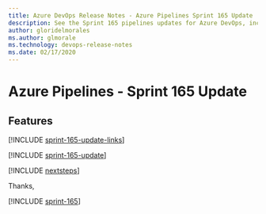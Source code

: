 ```yaml
---
title: Azure DevOps Release Notes - Azure Pipelines Sprint 165 Update
description: See the Sprint 165 pipelines updates for Azure DevOps, including next steps.
author: gloridelmorales
ms.author: glmorale
ms.technology: devops-release-notes
ms.date: 02/17/2020
---
```


# Azure Pipelines - Sprint 165 Update

## Features

[!INCLUDE [sprint-165-update-links](../includes/pipelines/sprint-165-update-links.md)]

[!INCLUDE [sprint-165-update](../includes/pipelines/sprint-165-update.md)]

[!INCLUDE [nextsteps](../includes/nextsteps.md)]

Thanks,

[!INCLUDE [sprint-165](../includes/signer/sprint-165.md)]